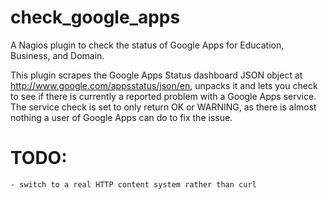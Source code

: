 check_google_apps
=================

A Nagios plugin to check the status of Google Apps for Education, Business, and Domain.

This plugin scrapes the Google Apps Status dashboard JSON object at http://www.google.com/appsstatus/json/en, unpacks it and lets you check to see if there is currently a reported problem with a Google Apps service. The service check is set to only return OK or WARNING, as there is almost nothing a user of Google Apps can do to fix the issue.

TODO:
=====
    - switch to a real HTTP content system rather than curl